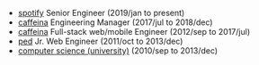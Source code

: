 - [spotify](https://www.spotify.com) Senior Engineer (2019/jan to present)
- [caffeina](https://www.caffeina.com) Engineering Manager (2017/jul to 2018/dec)
- [caffeina](https://www.caffeina.com) Full-stack web/mobile Engineer (2012/sep to 2017/jul)
- [ped](https://www.ped.company/) Jr. Web Engineer (2011/oct to 2013/dec)
- [computer science (university)](https://www.unipr.it/en) (2010/sep to 2013/dec)
